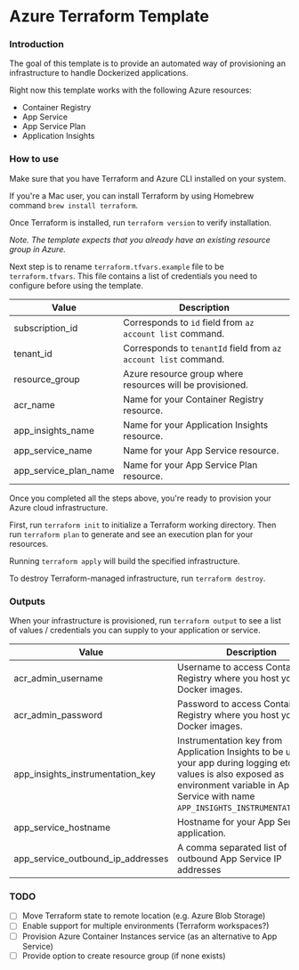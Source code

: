 # Azure Terraform Template

### Introduction

The goal of this template is to provide an automated way of provisioning an infrastructure to handle Dockerized applications.

Right now this template works with the following Azure resources:

- Container Registry
- App Service
- App Service Plan
- Application Insights

### How to use

Make sure that you have Terraform and Azure CLI installed on your system.

If you're a Mac user, you can install Terraform by using Homebrew command `brew install terraform`.

Once Terraform is installed, run `terraform version` to verify installation.

_*Note*. The template expects that you already have an existing resource group in Azure._

Next step is to rename `terraform.tfvars.example` file to be `terraform.tfvars`. This file contains a list of credentials you need to configure before using the template.

| Value                 | Description                                                     |
| --------------------- | --------------------------------------------------------------- |
| subscription_id       | Corresponds to `id` field from `az account list` command.       |
| tenant_id             | Corresponds to `tenantId` field from `az account list` command. |
| resource_group        | Azure resource group where resources will be provisioned.       |
| acr_name              | Name for your Container Registry resource.                      |
| app_insights_name     | Name for your Application Insights resource.                    |
| app_service_name      | Name for your App Service resource.                             |
| app_service_plan_name | Name for your App Service Plan resource.                        |

Once you completed all the steps above, you're ready to provision your Azure cloud infrastructure.

First, run `terraform init` to initialize a Terraform working directory. Then run `terraform plan` to generate and see an execution plan for your resources.

Running `terraform apply` will build the specified infrastructure.

To destroy Terraform-managed infrastructure, run `terraform destroy`.

### Outputs

When your infrastructure is provisioned, run `terraform output` to see a list of values / credentials you can supply to your application or service.

| Value                             | Description                                                                                                                                                                                               |
| --------------------------------- | --------------------------------------------------------------------------------------------------------------------------------------------------------------------------------------------------------- |
| acr_admin_username                | Username to access Container Registry where you host your Docker images.                                                                                                                                  |
| acr_admin_password                | Password to access Container Registry where you host your Docker images.                                                                                                                                  |
| app_insights_instrumentation_key  | Instrumentation key from Application Insights to be used in your app during logging etc. This values is also exposed as environment variable in App Service with name `APP_INSIGHTS_INSTRUMENTATION_KEY`. |
| app_service_hostname              | Hostname for your App Service application.                                                                                                                                                                |
| app_service_outbound_ip_addresses | A comma separated list of outbound App Service IP addresses                                                                                                                                               |

### TODO

- [ ] Move Terraform state to remote location (e.g. Azure Blob Storage)
- [ ] Enable support for multiple environments (Terraform workspaces?)
- [ ] Provision Azure Container Instances service (as an alternative to App Service)
- [ ] Provide option to create resource group (if none exists)

